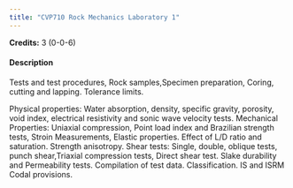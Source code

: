 ```yaml
---
title: "CVP710 Rock Mechanics Laboratory 1"
---
```

**Credits:** 3 (0-0-6)

#### Description
Tests and test procedures, Rock samples,Specimen preparation, Coring, cutting and lapping. Tolerance limits.

Physical properties: Water absorption, density, specific gravity, porosity, void index, electrical resistivity and sonic wave velocity tests. Mechanical Properties: Uniaxial compression, Point load index and Brazilian strength tests, Stroin Measurements, Elastic properties. Effect of L/D ratio and saturation. Strength anisotropy. Shear tests: Single, double, oblique tests, punch shear,Triaxial compression tests, Direct shear test. Slake durability and Permeability tests. Compilation of test data. Classification. IS and ISRM Codal provisions.